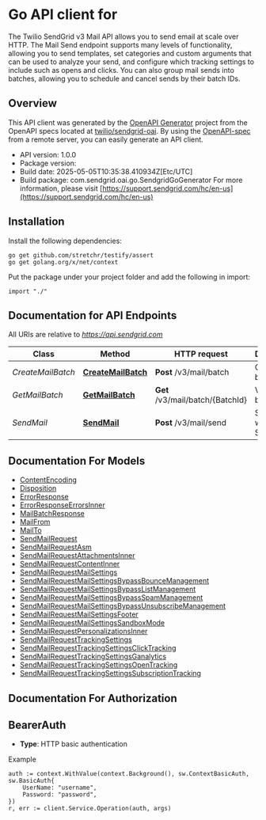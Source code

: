 # Go API client for 

The Twilio SendGrid v3 Mail API allows you to send email at scale over HTTP. The Mail Send endpoint supports many levels of functionality, allowing you to send templates, set categories and custom arguments that can be used to analyze your send, and configure which tracking settings to include such as opens and clicks. You can also group mail sends into batches, allowing you to schedule and cancel sends by their batch IDs.

## Overview
This API client was generated by the [OpenAPI Generator](https://openapi-generator.tech) project from the OpenAPI specs located at [twilio/sendgrid-oai](https://github.com/twilio/sendgrid-oai/tree/main/spec).  By using the [OpenAPI-spec](https://www.openapis.org/) from a remote server, you can easily generate an API client.

- API version: 1.0.0
- Package version: 
- Build date: 2025-05-05T10:35:38.410934Z[Etc/UTC]
- Build package: com.sendgrid.oai.go.SendgridGoGenerator
For more information, please visit [https://support.sendgrid.com/hc/en-us](https://support.sendgrid.com/hc/en-us)

## Installation

Install the following dependencies:

```shell
go get github.com/stretchr/testify/assert
go get golang.org/x/net/context
```

Put the package under your project folder and add the following in import:

```golang
import "./"
```

## Documentation for API Endpoints

All URIs are relative to *https://api.sendgrid.com*

Class | Method | HTTP request | Description
------------ | ------------- | ------------- | -------------
*CreateMailBatch* | [**CreateMailBatch**](docs/CreateMailBatch.md#createmailbatch) | **Post** /v3/mail/batch | Create a batch ID.
*GetMailBatch* | [**GetMailBatch**](docs/GetMailBatch.md#getmailbatch) | **Get** /v3/mail/batch/{BatchId} | Validate a batch ID.
*SendMail* | [**SendMail**](docs/SendMail.md#sendmail) | **Post** /v3/mail/send | Send Email with Twilio SendGrid.


## Documentation For Models

 - [ContentEncoding](ContentEncoding.md)
 - [Disposition](Disposition.md)
 - [ErrorResponse](ErrorResponse.md)
 - [ErrorResponseErrorsInner](ErrorResponseErrorsInner.md)
 - [MailBatchResponse](MailBatchResponse.md)
 - [MailFrom](MailFrom.md)
 - [MailTo](MailTo.md)
 - [SendMailRequest](SendMailRequest.md)
 - [SendMailRequestAsm](SendMailRequestAsm.md)
 - [SendMailRequestAttachmentsInner](SendMailRequestAttachmentsInner.md)
 - [SendMailRequestContentInner](SendMailRequestContentInner.md)
 - [SendMailRequestMailSettings](SendMailRequestMailSettings.md)
 - [SendMailRequestMailSettingsBypassBounceManagement](SendMailRequestMailSettingsBypassBounceManagement.md)
 - [SendMailRequestMailSettingsBypassListManagement](SendMailRequestMailSettingsBypassListManagement.md)
 - [SendMailRequestMailSettingsBypassSpamManagement](SendMailRequestMailSettingsBypassSpamManagement.md)
 - [SendMailRequestMailSettingsBypassUnsubscribeManagement](SendMailRequestMailSettingsBypassUnsubscribeManagement.md)
 - [SendMailRequestMailSettingsFooter](SendMailRequestMailSettingsFooter.md)
 - [SendMailRequestMailSettingsSandboxMode](SendMailRequestMailSettingsSandboxMode.md)
 - [SendMailRequestPersonalizationsInner](SendMailRequestPersonalizationsInner.md)
 - [SendMailRequestTrackingSettings](SendMailRequestTrackingSettings.md)
 - [SendMailRequestTrackingSettingsClickTracking](SendMailRequestTrackingSettingsClickTracking.md)
 - [SendMailRequestTrackingSettingsGanalytics](SendMailRequestTrackingSettingsGanalytics.md)
 - [SendMailRequestTrackingSettingsOpenTracking](SendMailRequestTrackingSettingsOpenTracking.md)
 - [SendMailRequestTrackingSettingsSubscriptionTracking](SendMailRequestTrackingSettingsSubscriptionTracking.md)


## Documentation For Authorization



## BearerAuth

- **Type**: HTTP basic authentication

Example

```golang
auth := context.WithValue(context.Background(), sw.ContextBasicAuth, sw.BasicAuth{
    UserName: "username",
    Password: "password",
})
r, err := client.Service.Operation(auth, args)
```

